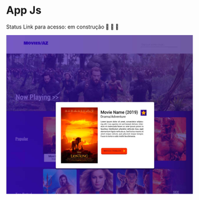 # App Js

Status Link para acesso: em construção :seedling: :seedling: :seedling:


![image](filme_site.jpg)
